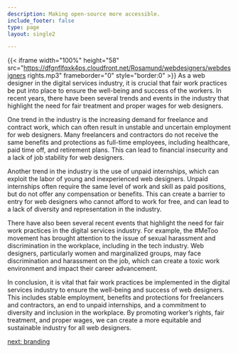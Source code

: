 ```yaml
---
description: Making open-source more accessible.
include_footer: false
type: page
layout: single2

---
```



{{< iframe width="100%" height="58" src="https://dfgnflfqxk4ps.cloudfront.net/Rosamund/webdesigners/webdesigners rights.mp3" frameborder="0" style="border:0" >}}
As a web designer in the digital services industry, it is crucial that fair work practices be put into place to ensure the well-being and success of the workers. In recent years, there have been several trends and events in the industry that highlight the need for fair treatment and proper wages for web designers.

One trend in the industry is the increasing demand for freelance and contract work, which can often result in unstable and uncertain employment for web designers. Many freelancers and contractors do not receive the same benefits and protections as full-time employees, including healthcare, paid time off, and retirement plans. This can lead to financial insecurity and a lack of job stability for web designers.

Another trend in the industry is the use of unpaid internships, which can exploit the labor of young and inexperienced web designers. Unpaid internships often require the same level of work and skill as paid positions, but do not offer any compensation or benefits. This can create a barrier to entry for web designers who cannot afford to work for free, and can lead to a lack of diversity and representation in the industry.

There have also been several recent events that highlight the need for fair work practices in the digital services industry. For example, the #MeToo movement has brought attention to the issue of sexual harassment and discrimination in the workplace, including in the tech industry. Web designers, particularly women and marginalized groups, may face discrimination and harassment on the job, which can create a toxic work environment and impact their career advancement.

In conclusion, it is vital that fair work practices be implemented in the digital services industry to ensure the well-being and success of web designers. This includes stable employment, benefits and protections for freelancers and contractors, an end to unpaid internships, and a commitment to diversity and inclusion in the workplace. By promoting worker’s rights, fair treatment, and proper wages, we can create a more equitable and sustainable industry for all web designers.


<a href="https://workdojos.com/webdesigners/branding">next: branding</a>
